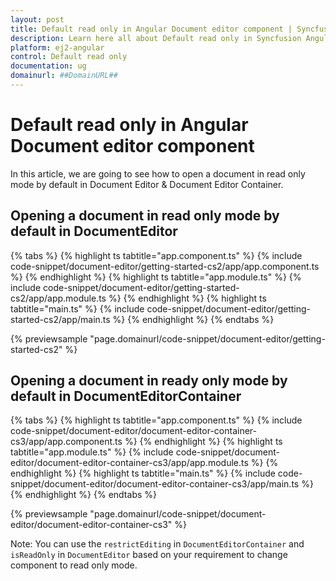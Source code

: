 ```yaml
---
layout: post
title: Default read only in Angular Document editor component | Syncfusion
description: Learn here all about Default read only in Syncfusion Angular Document editor component of Syncfusion Essential JS 2 and more.
platform: ej2-angular
control: Default read only 
documentation: ug
domainurl: ##DomainURL##
---
```


# Default read only in Angular Document editor component

In this article, we are going to see how to open a document in read only mode by default in Document Editor & Document Editor Container.

## Opening a document in read only mode by default in DocumentEditor

{% tabs %}
{% highlight ts tabtitle="app.component.ts" %}
{% include code-snippet/document-editor/getting-started-cs2/app/app.component.ts %}
{% endhighlight %}
{% highlight ts tabtitle="app.module.ts" %}
{% include code-snippet/document-editor/getting-started-cs2/app/app.module.ts %}
{% endhighlight %}
{% highlight ts tabtitle="main.ts" %}
{% include code-snippet/document-editor/getting-started-cs2/app/main.ts %}
{% endhighlight %}
{% endtabs %}
  
{% previewsample "page.domainurl/code-snippet/document-editor/getting-started-cs2" %}

## Opening a document in ready only mode by default in DocumentEditorContainer

{% tabs %}
{% highlight ts tabtitle="app.component.ts" %}
{% include code-snippet/document-editor/document-editor-container-cs3/app/app.component.ts %}
{% endhighlight %}
{% highlight ts tabtitle="app.module.ts" %}
{% include code-snippet/document-editor/document-editor-container-cs3/app/app.module.ts %}
{% endhighlight %}
{% highlight ts tabtitle="main.ts" %}
{% include code-snippet/document-editor/document-editor-container-cs3/app/main.ts %}
{% endhighlight %}
{% endtabs %}
  
{% previewsample "page.domainurl/code-snippet/document-editor/document-editor-container-cs3" %}

Note: You can use the `restrictEditing` in `DocumentEditorContainer` and `isReadOnly` in `DocumentEditor` based on your requirement to change component to read only mode.